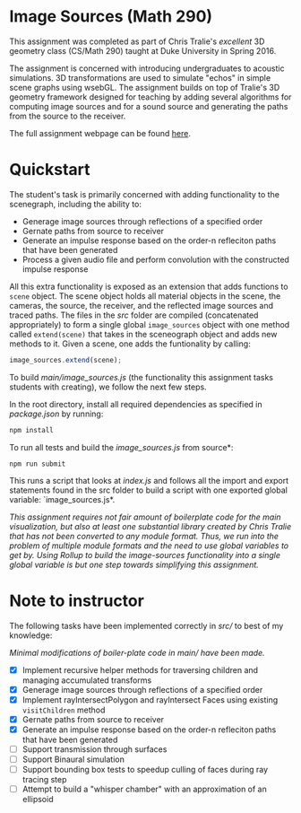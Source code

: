# Image Sources (Math 290)

This assignment was completed as part of Chris Tralie's *excellent* 3D geometry class (CS/Math 290) taught at Duke University in Spring 2016.

The assignment is concerned with introducing undergraduates to acoustic simulations. 3D transformations are used to simulate "echos" in simple scene graphs using wsebGL. The assignment builds on top of Tralie's 3D geometry framework designed for teaching by adding several algorithms for computing image sources and for a sound source and generating the paths from the source to the receiver.

The full assignment webpage can be found [here](http://www.ctralie.com/Teaching/COMPSCI290/Assignments/Group1_ImageSources/spec.html).



# Quickstart

The student's task is primarily concerned with adding functionality to the scenegraph, including the ability to:

- Generage image sources through reflections of a specified order
- Gernate paths from source to receiver
- Generate an impulse response based on the order-n refleciton paths that have been generated
- Process a given audio file and perform convolution with the constructed impulse response

All this extra functionality is exposed as an extension that adds functions to `scene` object. The scene object holds all material objects in the scene, the cameras, the source, the receiver, and the reflected image sources and traced paths. The files in the *src* folder are compiled (concatenated appropriately) to form a single global `image_sources` object with one method called `extend(scene)` that takes in the sceneograph object and adds new methods to it. Given a scene, one adds the funtionality by calling:

```js
image_sources.extend(scene);
```

To build *main/image_sources.js* (the functionality this assignment tasks students with creating), we follow the next few steps.

In the root directory, install all required dependencies as specified in *package.json* by running:

```bash
npm install
```

To run all tests and build the *image_sources.js* from source*:

```
npm run submit
```

This runs a script that looks at *index.js* and follows all the import and export statements found in the src folder to build a script with one exported global variable: `image_sources.js*.

*This assignment requires not fair amount of boilerplate code for the main visualization, but also at least one substantial library created by Chris Tralie that has not been converted to any module format. Thus, we run into the problem of multiple module formats and the need to use global variables to get by. Using Rollup to build the image-sources functionality into a single global variable is but one step towards simplifying this assignment.*

# Note to instructor

The following tasks have been implemented correctly in *src/* to best of my knowledge:

*Minimal modifications of boiler-plate code in main/ have been made.*

- [X] Implement recursive helper methods for traversing children and managing accumulated transforms
- [X] Generage image sources through reflections of a specified order
- [X] Implement rayIntersectPolygon and rayIntersect Faces using existing `visitChildren` method
- [X] Gernate paths from source to receiver
- [X] Generate an impulse response based on the order-n refleciton paths that have been generated
- [ ] Support transmission through surfaces
- [ ] Support Binaural simulation
- [ ] Support bounding box tests to speedup culling of faces during ray tracing step
- [ ] Attempt to build a "whisper chamber" with an approximation of an ellipsoid
